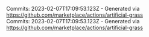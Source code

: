 Commits: 2023-02-07T17:09:53.123Z - Generated via https://github.com/marketplace/actions/artificial-grass
<br>
Commits: 2023-02-07T17:09:53.123Z - Generated via https://github.com/marketplace/actions/artificial-grass
<br>
